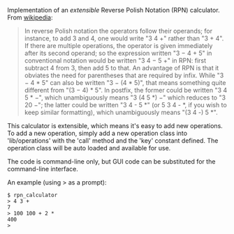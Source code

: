 Implementation of an *extensible* Reverse Polish Notation (RPN) calculator. From [wikipedia](http://en.wikipedia.org/wiki/Reverse_Polish_notation):

> In reverse Polish notation the operators follow their operands; for instance, to add 3 and 4, one would write "3 4 +" rather than "3 + 4". If there are multiple operations, the operator is given immediately after its second operand; so the expression written "3 − 4 + 5" in conventional notation would be written "3 4 − 5 +" in RPN: first subtract 4 from 3, then add 5 to that. An advantage of RPN is that it obviates the need for parentheses that are required by infix. While "3 − 4 * 5" can also be written "3 − (4 * 5)", that means something quite different from "(3 − 4) * 5". In postfix, the former could be written "3 4 5 * −", which unambiguously means "3 (4 5 *) −" which reduces to "3 20 −"; the latter could be written "3 4 - 5 *" (or 5 3 4 - *, if you wish to keep similar formatting), which unambiguously means "(3 4 -) 5 *".

This calculator is extensible, which means it's easy to add new operations. To add a new operation, simply add a new operation class into 'lib/operations' with the 'call' method and the 'key' constant defined. The operation class will be auto loaded and available for use. 

The code is command-line only, but GUI code can be substituted for the command-line interface. 

An example (using > as a prompt):

	$ rpn_calculator
	> 4 3 +
	7
	> 100 100 + 2 *
	400
	> 
